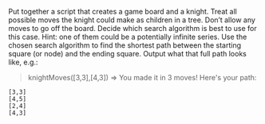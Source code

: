 Put together a script that creates a game board and a knight.
Treat all possible moves the knight could make as children in a tree.
Don’t allow any moves to go off the board.
Decide which search algorithm is best to use for this case.
Hint: one of them could be a potentially infinite series.
Use the chosen search algorithm to find the shortest path between the
starting square (or node) and the ending square. Output what that full
path looks like, e.g.:

> knightMoves([3,3],[4,3])
> => You made it in 3 moves! Here's your path:

    [3,3]
    [4,5]
    [2,4]
    [4,3]
